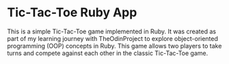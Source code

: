 # Tic-Tac-Toe Ruby App
This is a simple Tic-Tac-Toe game implemented in Ruby. It was created as part of my learning journey with TheOdinProject to explore object-oriented programming (OOP) concepts in Ruby. This game allows two players to take turns and compete against each other in the classic Tic-Tac-Toe game.
